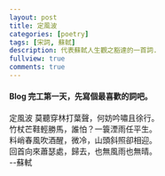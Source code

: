 ```yaml
---
layout: post
title: 定風波
categories: [poetry]
tags: [宋詞, 蘇軾]
description: 代表蘇軾人生觀之豁達的一首詞.
fullview: true
comments: true
---
```



#### Blog 完工第一天，先寫個最喜歡的詞吧。

定風波
莫聽穿林打葉聲，何妨吟嘯且徐行。  
竹杖芒鞋輕勝馬，誰怕？一簑湮雨任平生。  
料峭春風吹酒醒，微冷，山頭斜照卻相迎。  
回首向來蕭瑟處，歸去，也無風雨也無晴。  
								--蘇軾  
